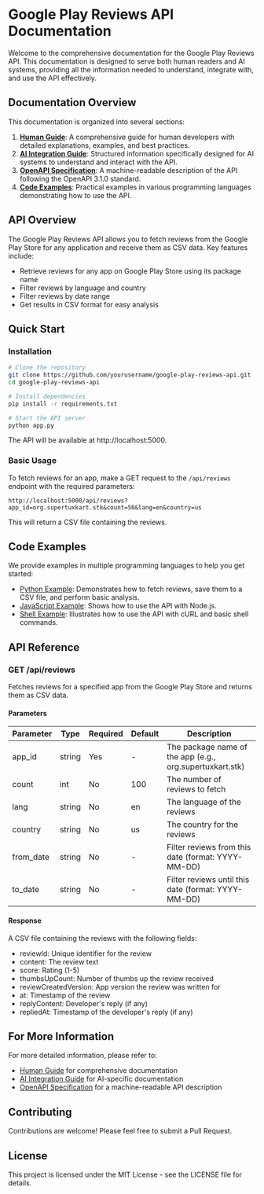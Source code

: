 # Google Play Reviews API Documentation

Welcome to the comprehensive documentation for the Google Play Reviews API. This documentation is designed to serve both human readers and AI systems, providing all the information needed to understand, integrate with, and use the API effectively.

## Documentation Overview

This documentation is organized into several sections:

1. **[Human Guide](./human-guide.md)**: A comprehensive guide for human developers with detailed explanations, examples, and best practices.
2. **[AI Integration Guide](./ai-integration.md)**: Structured information specifically designed for AI systems to understand and interact with the API.
3. **[OpenAPI Specification](./openapi.yaml)**: A machine-readable description of the API following the OpenAPI 3.1.0 standard.
4. **[Code Examples](./examples/)**: Practical examples in various programming languages demonstrating how to use the API.

## API Overview

The Google Play Reviews API allows you to fetch reviews from the Google Play Store for any application and receive them as CSV data. Key features include:

- Retrieve reviews for any app on Google Play Store using its package name
- Filter reviews by language and country
- Filter reviews by date range
- Get results in CSV format for easy analysis

## Quick Start

### Installation

```bash
# Clone the repository
git clone https://github.com/yourusername/google-play-reviews-api.git
cd google-play-reviews-api

# Install dependencies
pip install -r requirements.txt

# Start the API server
python app.py
```

The API will be available at http://localhost:5000.

### Basic Usage

To fetch reviews for an app, make a GET request to the `/api/reviews` endpoint with the required parameters:

```
http://localhost:5000/api/reviews?app_id=org.supertuxkart.stk&count=50&lang=en&country=us
```

This will return a CSV file containing the reviews.

## Code Examples

We provide examples in multiple programming languages to help you get started:

- [Python Example](./examples/python_example.py): Demonstrates how to fetch reviews, save them to a CSV file, and perform basic analysis.
- [JavaScript Example](./examples/javascript_example.js): Shows how to use the API with Node.js.
- [Shell Example](./examples/shell_example.sh): Illustrates how to use the API with cURL and basic shell commands.

## API Reference

### GET /api/reviews

Fetches reviews for a specified app from the Google Play Store and returns them as CSV data.

#### Parameters

| Parameter | Type   | Required | Default | Description                                      |
|-----------|--------|----------|---------|--------------------------------------------------|
| app_id    | string | Yes      | -       | The package name of the app (e.g., org.supertuxkart.stk) |
| count     | int    | No       | 100     | The number of reviews to fetch                   |
| lang      | string | No       | en      | The language of the reviews                      |
| country   | string | No       | us      | The country for the reviews                      |
| from_date | string | No       | -       | Filter reviews from this date (format: YYYY-MM-DD) |
| to_date   | string | No       | -       | Filter reviews until this date (format: YYYY-MM-DD) |

#### Response

A CSV file containing the reviews with the following fields:

- reviewId: Unique identifier for the review
- content: The review text
- score: Rating (1-5)
- thumbsUpCount: Number of thumbs up the review received
- reviewCreatedVersion: App version the review was written for
- at: Timestamp of the review
- replyContent: Developer's reply (if any)
- repliedAt: Timestamp of the developer's reply (if any)

## For More Information

For more detailed information, please refer to:

- [Human Guide](./human-guide.md) for comprehensive documentation
- [AI Integration Guide](./ai-integration.md) for AI-specific documentation
- [OpenAPI Specification](./openapi.yaml) for a machine-readable API description

## Contributing

Contributions are welcome! Please feel free to submit a Pull Request.

## License

This project is licensed under the MIT License - see the LICENSE file for details.
